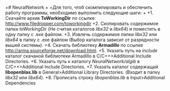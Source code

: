 
+# NeuralNetwork
+
+Для того, чтоб скомпилировать и обеспечить работу программы, необходимо выполнить следующие шаги:
+
+1. Скачайте архив **ToWorkingDir** по ссылке: http://www.filedropper.com/toworkingdir
+2. Скопировать содержимое папки *toWorkingDir* (Не считая каталогов *libx32* и *libx64*) и поместить в одну папку с .exe файлом.
+3. Извлечь содержимое папки *libx32* или *libx64* в папку с .exe файлом (Выбор каталога зависит от разрядности вышей системы).
+4. Скачать библиотеку **Armadillo** по ссылке http://arma.sourceforge.net/download.html.
+5. Указать путь на *include* каталог скачаной библиотеки Armadillo в C/C++>Additional Include Directories.
+6. Указать путь к каталогу *NeuralNetwork/algib* в C/C++>Additional Include Directories.
+7. Указать каталог содержащий **libopenblas.lib** в General>Additional Library Directories. (Входит в папку *libx32* или *libx64*).
+8. Прописать строку *libopenblas.lib* в Input>Additional Dependencies
